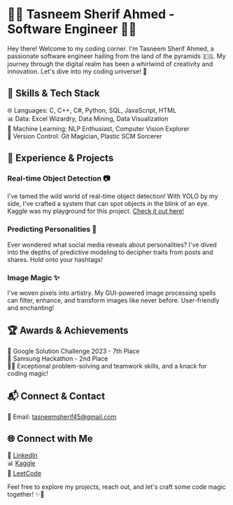# 👩‍💻 Tasneem Sherif Ahmed - Software Engineer 👩‍💻


Hey there! Welcome to my coding corner. I'm Tasneem Sherif Ahmed, a passionate software engineer hailing from the land of the pyramids 🇪🇬. My journey through the digital realm has been a whirlwind of creativity and innovation. Let's dive into my coding universe! 🚀

## 🔧 Skills & Tech Stack

🌐 Languages: C, C++, C#, Python, SQL, JavaScript, HTML  
📊 Data: Excel Wizardry, Data Mining, Data Visualization  
🤖 Machine Learning: NLP Enthusiast, Computer Vision Explorer  
🔑 Version Control: Git Magician, Plastic SCM Sorcerer  

## 🚀 Experience & Projects

### Real-time Object Detection 📷
I've tamed the wild world of real-time object detection! With YOLO by my side, I've crafted a system that can spot objects in the blink of an eye. Kaggle was my playground for this project. [Check it out here!](https://www.kaggle.com/datasets/tasneemsherif/pepsi-with-yolov5-format)

### Predicting Personalities 🤔
Ever wondered what social media reveals about personalities? I've dived into the depths of predictive modeling to decipher traits from posts and shares. Hold onto your hashtags!

### Image Magic ✨
I've woven pixels into artistry. My GUI-powered image processing spells can filter, enhance, and transform images like never before. User-friendly and enchanting!

## 🏆 Awards & Achievements

🏅 Google Solution Challenge 2023 - 7th Place  
🥈 Samsung Hackathon - 2nd Place  
🧙‍♀️ Exceptional problem-solving and teamwork skills, and a knack for coding magic!

## 📬 Connect & Contact

📧 Email: tasneemsherif45@gmail.com  

## 🌐 Connect with Me

🔗 [LinkedIn](https://www.linkedin.com/in/tasnem-sherif/)  
📊 [Kaggle](https://www.kaggle.com/tasneemsherif)  
🧠 [LeetCode](https://leetcode.com/TasneemSherif/)

Feel free to explore my projects, reach out, and let's craft some code magic together! ✨🦄

<!--
**Tasneemsherif/Tasneemsherif** is a ✨ _special_ ✨ repository because its `README.md` (this file) appears on your GitHub profile.

Here are some ideas to get you started:

- 🔭 I’m currently working on ...
- 🌱 I’m currently learning ...
- 👯 I’m looking to collaborate on ...
- 🤔 I’m looking for help with ...
- 💬 Ask me about ...
- 📫 How to reach me: ...
- 😄 Pronouns: ...
- ⚡ Fun fact: ...
-->
